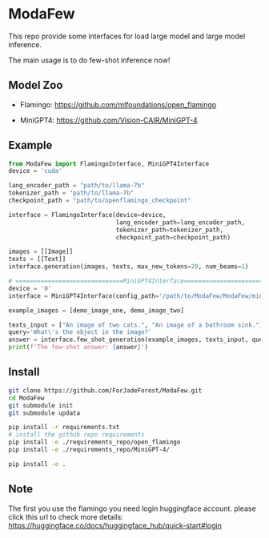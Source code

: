 # ModaFew

This repo provide some interfaces for load large model and large model inference. 

The main usage is to do few-shot inference now! 



## Model Zoo

- Flamingo: https://github.com/mlfoundations/open_flamingo

- MiniGPT4: https://github.com/Vision-CAIR/MiniGPT-4

## Example

```python
from ModaFew import FlamingoInterface, MiniGPT4Interface
device = 'cuda'

lang_encoder_path = "path/to/llama-7b"
tokenizer_path = "path/to/llama-7b"
checkpoint_path = "path/to/openflamingo_checkpoint"

interface = FlamingoInterface(device=device,
                              lang_encoder_path=lang_encoder_path,
                              tokenizer_path=tokenizer_path,
                              checkpoint_path=checkpoint_path)

images = [[Image]]
texts = [[Text]]
interface.generation(images, texts, max_new_tokens=20, num_beams=1)

# ==============================MiniGPT4Interface===================================
device = '0'
interface = MiniGPT4Interface(config_path='/path/to/ModaFew/ModaFew/minigpt4_interface/minigpt4/prompts/alignment.txt', device=device)

example_images = [demo_image_one, demo_image_two]

texts_input = ["An image of two cats.", "An image of a bathroom sink."]
query='What\'s the object in the image?'
answer = interface.few_shot_generation(example_images, texts_input, query_image, query=query)
print(f'The few-shot answer: {answer}')
```

## Install
```bash
git clone https://github.com/ForJadeForest/ModaFew.git
cd ModaFew
git submodule init
git submodule updata

pip install -r requirements.txt
# install the github repo requirements
pip install -e ./requirements_repo/open_flamingo
pip install -e ./requirements_repo/MiniGPT-4/

pip install -e .
```

## Note
The first you use the flamingo you need login huggingface account.
please click this url to check more details: https://huggingface.co/docs/huggingface_hub/quick-start#login